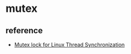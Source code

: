 # mutex

## reference

- [Mutex lock for Linux Thread Synchronization](https://www.geeksforgeeks.org/mutex-lock-for-linux-thread-synchronization/)